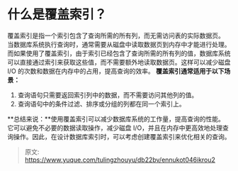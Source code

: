 # 什么是覆盖索引？

覆盖索引是指一个索引包含了查询所需的所有列，而无需访问表的实际数据页。
当数据库系统执行查询时，通常需要从磁盘中读取数据页到内存中才能进行处理。而如果使用了覆盖索引，由于索引已经包含了查询所需的所有列的值，数据库系统可以直接通过索引来获取这些值，而不需要额外地读取数据页。这样可以减少磁盘 I/O 的次数和数据在内存中的占用，提高查询的效率。
**覆盖索引通常适用于以下场景：**

1. 查询语句只需要返回索引列中的数据，而不需要访问其他列的值。
2. 查询语句中的条件过滤、排序或分组的列都在同一个索引上。

**总结来说：**使用覆盖索引可以减少数据库系统的工作量，提高查询的性能。它可以避免不必要的数据读取操作，减少磁盘 I/O，并且在内存中更高效地处理查询操作。因此，在设计数据库索引时，可以考虑创建覆盖索引来优化相关的查询。


> 原文: <https://www.yuque.com/tulingzhouyu/db22bv/ennukot046ikrou2>